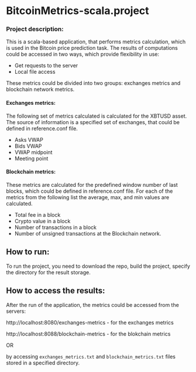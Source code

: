 # BitcoinMetrics-scala.project

### Project description:
This is a scala-based application, that performs metrics calculation, which is used in the Bitcoin price prediction task.
The results of computations could be accessed in two ways, which provide flexibility in use:
- Get requests to the server
- Local file access

These metrics could be divided into two groups: exchanges metrics and blockchain network metrics.

#### Exchanges metrics:
The following set of metrics calculated is calculated for the XBTUSD asset.
The source of information is a specified set of exchanges, that could be defined in reference.conf file.
- Asks VWAP
- Bids VWAP
- VWAP midpoint
- Meeting point

#### Blockchain metrics:
These metrics are calculated for the predefined window number of last blocks, which could be defined in reference.conf file.
For each of the metrics from the following list the average, max, and min values are calculated.
- Total fee in a block
- Crypto value in a block
- Number of transactions in a block
- Number of unsigned transactions at the Blockchain network.

## How to run:
To run the project, you need to download the repo, build the project, specify the directory for the result storage.

## How to access the results:

After the run of the application, the metrics could be accessed from the servers:

http://localhost:8080/exchanges-metrics - for the exchanges metrics

http://localhost:8088/blockchain-metrics - for the blokchain metrics

OR 

by accessing ```exchanges_metrics.txt``` and ```blockchain_metrics.txt``` files stored in a specified directory.

